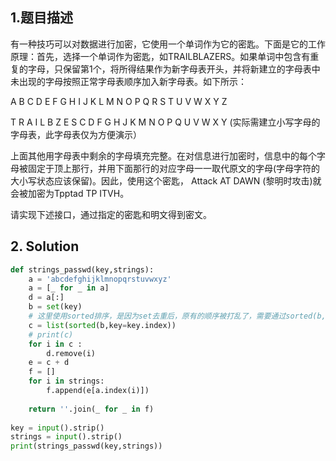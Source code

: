 ## 1.题目描述

有一种技巧可以对数据进行加密，它使用一个单词作为它的密匙。下面是它的工作原理：首先，选择一个单词作为密匙，如TRAILBLAZERS。如果单词中包含有重复的字母，只保留第1个，将所得结果作为新字母表开头，并将新建立的字母表中未出现的字母按照正常字母表顺序加入新字母表。如下所示：

A B C D E F G H I J K L M N O P Q R S T U V W X Y Z

T R A I L B Z E S C D F G H J K M N O P Q U V W X Y (实际需建立小写字母的字母表，此字母表仅为方便演示）

上面其他用字母表中剩余的字母填充完整。在对信息进行加密时，信息中的每个字母被固定于顶上那行，并用下面那行的对应字母一一取代原文的字母(字母字符的大小写状态应该保留)。因此，使用这个密匙， Attack AT DAWN (黎明时攻击)就会被加密为Tpptad TP ITVH。

请实现下述接口，通过指定的密匙和明文得到密文。

## 2. Solution

```python
def strings_passwd(key,strings):
    a = 'abcdefghijklmnopqrstuvwxyz'
    a = [_ for _ in a]
    d = a[:]
    b = set(key)
    # 这里使用sorted排序，是因为set去重后，原有的顺序被打乱了，需要通过sorted(b, key=key.index)来恢复原来的顺序（去重后的）
    c = list(sorted(b,key=key.index))
    # print(c)
    for i in c :
        d.remove(i)
    e = c + d
    f = []
    for i in strings:
        f.append(e[a.index(i)])
 
    return ''.join(_ for _ in f)
 
key = input().strip()
strings = input().strip()
print(strings_passwd(key,strings))
```


